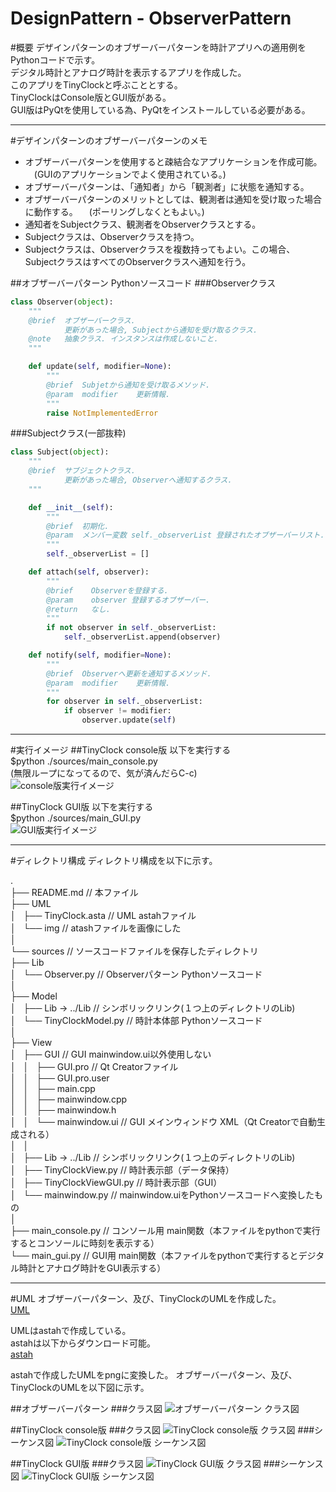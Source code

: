 DesignPattern - ObserverPattern
====================
#概要
デザインパターンのオブザーバーパターンを時計アプリへの適用例をPythonコードで示す。  
デジタル時計とアナログ時計を表示するアプリを作成した。  
このアプリをTinyClockと呼ぶこととする。  
TinyClockはConsole版とGUI版がある。  
GUI版はPyQtを使用している為、PyQtをインストールしている必要がある。  

-------------------------------------------------

#デザインパターンのオブザーバーパターンのメモ

* オブザーバーパターンを使用すると疎結合なアプリケーションを作成可能。 
　(GUIのアプリケーションでよく使用されている。)
* オブザーバーパターンは、「通知者」から「観測者」に状態を通知する。
* オブザーバーパターンのメリットとしては、観測者は通知を受け取った場合に動作する。
　(ポーリングしなくともよい。)
* 通知者をSubjectクラス、観測者をObserverクラスとする。
* Subjectクラスは、Observerクラスを持つ。
* Subjectクラスは、Observerクラスを複数持ってもよい。この場合、SubjectクラスはすべてのObserverクラスへ通知を行う。

##オブザーバーパターン Pythonソースコード
###Observerクラス
```Python
class Observer(object):
    """
    @brief  オブザーバークラス.
            更新があった場合, Subjectから通知を受け取るクラス.
    @note   抽象クラス. インスタンスは作成しないこと.
    """

    def update(self, modifier=None):
        """
        @brief  Subjetから通知を受け取るメソッド.
        @param  modifier    更新情報.
        """
        raise NotImplementedError
```

###Subjectクラス(一部抜粋)
```Python
class Subject(object):
    """
    @brief  サブジェクトクラス.
            更新があった場合, Observerへ通知するクラス.
    """

    def __init__(self):
        """
        @brief  初期化.
        @param  メンバー変数 self._observerList 登録されたオブザーバーリスト.   
        """
        self._observerList = []

    def attach(self, observer):
        """
        @brief    Observerを登録する.
        @param    observer 登録するオブザーバー.
        @return   なし.
        """
        if not observer in self._observerList:
            self._observerList.append(observer)

    def notify(self, modifier=None):
        """
        @brief  Observerへ更新を通知するメソッド.
        @param  modifier    更新情報.
        """
        for observer in self._observerList:
            if observer != modifier:
                observer.update(self)

```


-------------------------------------------------

#実行イメージ
##TinyClock console版
以下を実行する  
$python ./sources/main_console.py  
(無限ループになってるので、気が済んだらC-c)   
![console版実行イメージ](./run_image/console.png)

##TinyClock GUI版
以下を実行する  
$python ./sources/main_GUI.py  
![GUI版実行イメージ](./run_image/GUI.png)

-------------------------------------------------

#ディレクトリ構成
ディレクトリ構成を以下に示す。

.  
├── README.md					// 本ファイル  
├── UML  
│   ├── TinyClock.asta			// UML astahファイル  
│   └── img						// atashファイルを画像にした  
│  
└── sources						// ソースコードファイルを保存したディレクトリ  
    ├── Lib  
    │   └──  Observer.py		// Observerパターン Pythonソースコード  
    │  
    ├── Model  
    │   ├── Lib -> ../Lib		// シンボリックリンク(１つ上のディレクトリのLib)  
    │   └── TinyClockModel.py	// 時計本体部 Pythonソースコード  
    │  
    ├── View  
    │   ├── GUI					// GUI mainwindow.ui以外使用しない  
    │   │   ├── GUI.pro			// Qt Creatorファイル  
    │   │   ├── GUI.pro.user  
    │   │   ├── main.cpp  
    │   │   ├── mainwindow.cpp  
    │   │   ├── mainwindow.h  
    │   │   └── mainwindow.ui	// GUI メインウィンドウ XML（Qt Creatorで自動生成される）      
    │   │  
    │   ├── Lib -> ../Lib		// シンボリックリンク(１つ上のディレクトリのLib)  
    │   ├── TinyClockView.py	// 時計表示部（データ保持）  
    │   ├── TinyClockViewGUI.py	// 時計表示部（GUI）  
    │   └── mainwindow.py		// mainwindow.uiをPythonソースコードへ変換したもの  
    │  
    ├── main_console.py			// コンソール用 main関数（本ファイルをpythonで実行するとコンソールに時刻を表示する）  
    └── main_gui.py				// GUI用 main関数（本ファイルをpythonで実行するとデジタル時計とアナログ時計をGUI表示する）  



-------------------------------------------------


#UML
オブザーバーパターン、及び、TinyClockのUMLを作成した。  
[UML](./UML/TinyClock.asta)

UMLはastahで作成している。  
astahは以下からダウンロード可能。  
[astah](http://astah.change-vision.com/ja/)  

astahで作成したUMLをpngに変換した。
オブザーバーパターン、及び、TinyClockのUMLを以下図に示す。  

##オブザーバーパターン
###クラス図
![オブザーバーパターン クラス図](./UML/img/00_ObserverPattern_クラス図.png)

##TinyClock console版
###クラス図
![TinyClock console版 クラス図](./UML/img/10_TinyClock_console_クラス図.png)
###シーケンス図
![TinyClock console版 シーケンス図](./UML/img/11_TinyClock_console_シーケンス図.png)

##TinyClock GUI版
###クラス図
![TinyClock GUI版 クラス図](./UML/img/20_TinyClock_GUI_クラス図.png)
###シーケンス図
![TinyClock GUI版 シーケンス図](./UML/img/21_TinyClock_GUI_シーケンス図.png)
